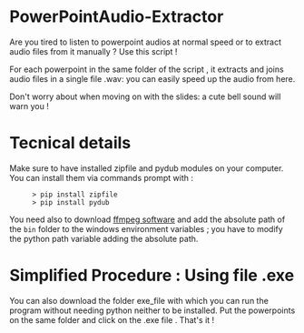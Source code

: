# PowerPointAudio-Extractor

Are you tired to listen to powerpoint audios at normal speed or to extract audio files from it manually ? Use this script ! 

For each powerpoint in the same folder of the script , it extracts and joins audio files in a single file .wav: you can easily speed up the audio from here. 

Don't worry about when moving on with the slides: a cute bell sound will warn you ! 


# Tecnical details 

Make sure to have installed zipfile and pydub modules on your computer.
You can install them via commands prompt with :
<figure><pre><code>> pip install zipfile
> pip install pydub
</code></pre></figure>

You need also to download [ffmpeg software](https://ffmpeg.org/download.html) and add the absolute path of the <code>bin</code> folder to the windows environment variables ; you have to modify the python path variable adding the absolute path.

# Simplified Procedure : Using file .exe

You can also download the folder exe_file with which you can run the program without needing python neither to be installed. Put the powerpoints on the same folder 
and click on the .exe file . That's it !
